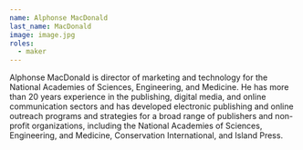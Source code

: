 ```yaml
---
name: Alphonse MacDonald
last_name: MacDonald
image: image.jpg
roles:
  - maker
---
```

Alphonse MacDonald is director of marketing and technology for the National Academies of Sciences, Engineering, and Medicine. He has more than 20 years experience in the publishing, digital media, and online communication sectors and has developed electronic publishing and online outreach programs and strategies for a broad range of publishers and non-profit organizations, including the National Academies of Sciences, Engineering, and Medicine, Conservation International, and Island Press.